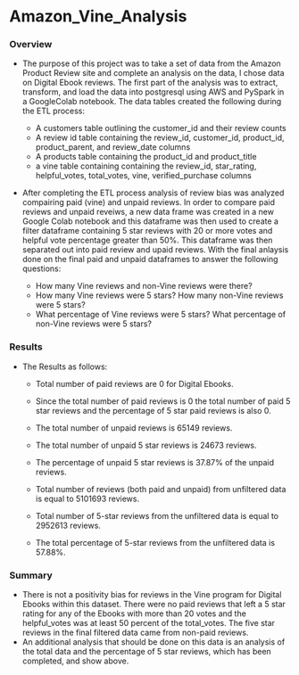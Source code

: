 # Amazon_Vine_Analysis

### Overview 
- The purpose of this project was to take a set of data from the Amazon Product Review site and complete an analysis on the data, I chose data on Digital Ebook reviews. The first part of the analysis was to extract, transform, and load the data into postgresql using AWS and PySpark in a GoogleColab notebook. The data tables created the following during the ETL process:
    - A customers table outlining the customer_id and their review counts 
    - A review id table containing the review_id, customer_id, product_id, product_parent, and review_date columns
    - A products table containing the product_id and product_title
    - a vine table containing containing the review_id, star_rating, helpful_votes, total_votes, vine, verified_purchase columns

- After completing the ETL process analysis of review bias was analyzed compairing paid (vine) and unpaid reviews. In order to compare paid reviews and unpaid reveiws, a new data frame was created in a new Google Colab notebook and this dataframe was then used to create a filter dataframe containing 5 star reviews with 20 or more votes and helpful vote percentage greater than 50%. This dataframe was then separated out into paid review and upaid reviews. With the final anlaysis done on the final paid and unpaid dataframes to answer the following questions: 
    - How many Vine reviews and non-Vine reviews were there?
    - How many Vine reviews were 5 stars? How many non-Vine reviews were 5 stars?
    - What percentage of Vine reviews were 5 stars? What percentage of non-Vine reviews were 5 stars?

### Results
- The Results as follows:
    - Total number of paid reviews are 0 for Digital Ebooks.
    
    - Since the total number of paid reviews is 0 the total number of paid 5 star reviews and the percentage of 5 star paid reviews is also 0.

    - The total number of unpaid reviews is 65149 reviews.

    - The total number of unpaid 5 star reviews is 24673 reviews.

    - The percentage of unpaid 5 star reviews is 37.87% of the unpaid reviews. 

    - Total number of reviews (both paid and unpaid) from unfiltered data is equal to 5101693 reviews.
    
    - Total number of 5-star reviews from the unfiltered data is equal to 2952613 reviews.

    - The total percentage of 5-star reviews from the unfiltered data is 57.88%.

### Summary
- There is not a positivity bias for reviews in the Vine program for Digital Ebooks within this dataset. There were no paid reviews that left a 5 star rating for any of the Ebooks with more than 20 votes and the helpful_votes was at least 50 percent of the total_votes. The five star reviews in the final filtered data came from non-paid reviews. 
- An additional analysis that should be done on this data is an analysis of the total data and the percentage of 5 star reviews, which has been completed, and show above. 